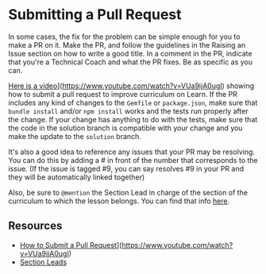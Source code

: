 # Submitting a Pull Request

In some cases, the fix for the problem can be simple enough for you to make a PR on it. Make the PR, and follow the guidelines in the Raising an Issue section on how to write a good title. In a comment in the PR, indicate that you're a Technical Coach and what the PR fixes. Be as specific as you can. 

[Here is a video](https://img.youtube.com/vi/VUa9ijA0ugI/0.jpg)](https://www.youtube.com/watch?v=VUa9ijA0ugI) showing how to submit a pull request to improve curriculum on Learn. If the PR includes any kind of changes to the `Gemfile` or `package.json`, make sure that `bundle install` and/or `npm install` works and the tests run properly after the change. If your change has anything to do with the tests, make sure that the code in the solution branch is compatible with your change and you make the update to the `solution` branch.

It's also a good idea to reference any issues that your PR may be resolving. You can do this by adding a # in front of the number that corresponds to the issue. (If the issue is tagged #9, you can say resolves #9 in your PR and they will be automatically linked together)

Also, be sure to `@mention` the Section Lead in charge of the section of the curriculum to which the lesson belongs. You can find that info [here](https://github.com/flatiron-labs/technical-coach-resources/blob/master/section-leads.md).

## Resources

* [How to Submit a Pull Request](https://img.youtube.com/vi/VUa9ijA0ugI/0.jpg)](https://www.youtube.com/watch?v=VUa9ijA0ugI)
* [Section Leads](https://github.com/flatiron-labs/technical-coach-resources/blob/master/section-leads.md)